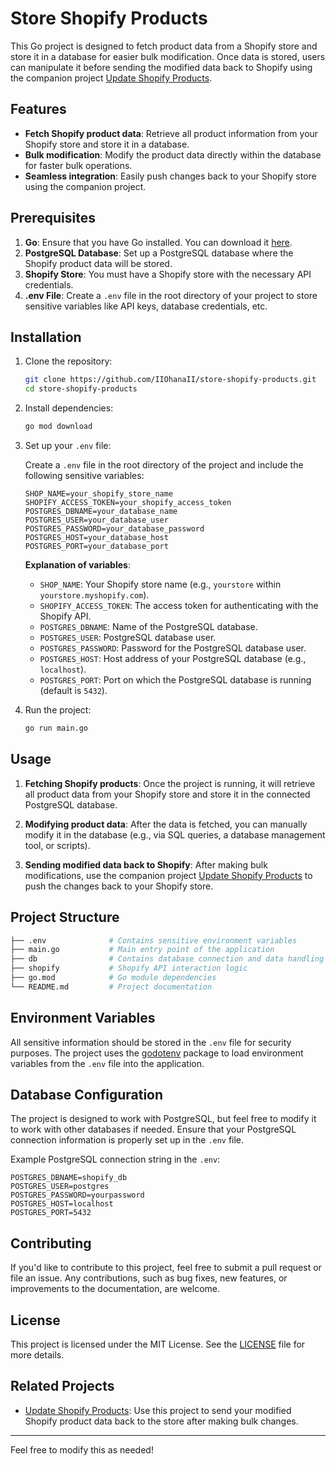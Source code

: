 # Store Shopify Products

This Go project is designed to fetch product data from a Shopify store and store it in a database for easier bulk modification. Once data is stored, users can manipulate it before sending the modified data back to Shopify using the companion project [Update Shopify Products](https://github.com/IIOhanaII/update-shopify-products).

## Features

- **Fetch Shopify product data**: Retrieve all product information from your Shopify store and store it in a database.
- **Bulk modification**: Modify the product data directly within the database for faster bulk operations.
- **Seamless integration**: Easily push changes back to your Shopify store using the companion project.

## Prerequisites

1. **Go**: Ensure that you have Go installed. You can download it [here](https://golang.org/dl/).
2. **PostgreSQL Database**: Set up a PostgreSQL database where the Shopify product data will be stored.
3. **Shopify Store**: You must have a Shopify store with the necessary API credentials.
4. **.env File**: Create a `.env` file in the root directory of your project to store sensitive variables like API keys, database credentials, etc.

## Installation

1. Clone the repository:

    ```bash
    git clone https://github.com/IIOhanaII/store-shopify-products.git
    cd store-shopify-products
    ```

2. Install dependencies:

    ```bash
    go mod download
    ```

3. Set up your `.env` file:

    Create a `.env` file in the root directory of the project and include the following sensitive variables:

    ```
    SHOP_NAME=your_shopify_store_name
    SHOPIFY_ACCESS_TOKEN=your_shopify_access_token
    POSTGRES_DBNAME=your_database_name
    POSTGRES_USER=your_database_user
    POSTGRES_PASSWORD=your_database_password
    POSTGRES_HOST=your_database_host
    POSTGRES_PORT=your_database_port
    ```

   **Explanation of variables**:
   - `SHOP_NAME`: Your Shopify store name (e.g., `yourstore` within `yourstore.myshopify.com`).
   - `SHOPIFY_ACCESS_TOKEN`: The access token for authenticating with the Shopify API.
   - `POSTGRES_DBNAME`: Name of the PostgreSQL database.
   - `POSTGRES_USER`: PostgreSQL database user.
   - `POSTGRES_PASSWORD`: Password for the PostgreSQL database user.
   - `POSTGRES_HOST`: Host address of your PostgreSQL database (e.g., `localhost`).
   - `POSTGRES_PORT`: Port on which the PostgreSQL database is running (default is `5432`).

4. Run the project:

    ```bash
    go run main.go
    ```

## Usage

1. **Fetching Shopify products**:
   Once the project is running, it will retrieve all product data from your Shopify store and store it in the connected PostgreSQL database.

2. **Modifying product data**:
   After the data is fetched, you can manually modify it in the database (e.g., via SQL queries, a database management tool, or scripts).

3. **Sending modified data back to Shopify**:
   After making bulk modifications, use the companion project [Update Shopify Products](https://github.com/IIOhanaII/update-shopify-products) to push the changes back to your Shopify store.

## Project Structure

```bash
├── .env              # Contains sensitive environment variables
├── main.go           # Main entry point of the application
├── db                # Contains database connection and data handling logic
├── shopify           # Shopify API interaction logic
├── go.mod            # Go module dependencies
└── README.md         # Project documentation
```

## Environment Variables

All sensitive information should be stored in the `.env` file for security purposes. The project uses the [godotenv](https://github.com/joho/godotenv) package to load environment variables from the `.env` file into the application.

## Database Configuration

The project is designed to work with PostgreSQL, but feel free to modify it to work with other databases if needed. Ensure that your PostgreSQL connection information is properly set up in the `.env` file.

Example PostgreSQL connection string in the `.env`:

```
POSTGRES_DBNAME=shopify_db
POSTGRES_USER=postgres
POSTGRES_PASSWORD=yourpassword
POSTGRES_HOST=localhost
POSTGRES_PORT=5432
```

## Contributing

If you'd like to contribute to this project, feel free to submit a pull request or file an issue. Any contributions, such as bug fixes, new features, or improvements to the documentation, are welcome.

## License

This project is licensed under the MIT License. See the [LICENSE](LICENSE) file for more details.

## Related Projects

- [Update Shopify Products](https://github.com/IIOhanaII/update-shopify-products): Use this project to send your modified Shopify product data back to the store after making bulk changes.

---

Feel free to modify this as needed!
